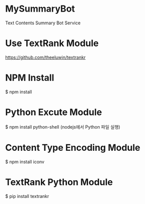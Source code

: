 # MySummaryBot
Text Contents Summary Bot Service

# Use TextRank Module
https://github.com/theeluwin/textrankr

# NPM Install
$ npm install

# Python Excute Module
$ npm install python-shell (nodejs에서 Python 파일 실행)

# Content Type Encoding Module
$ npm install iconv

# TextRank Python Module
$ pip install textrankr
